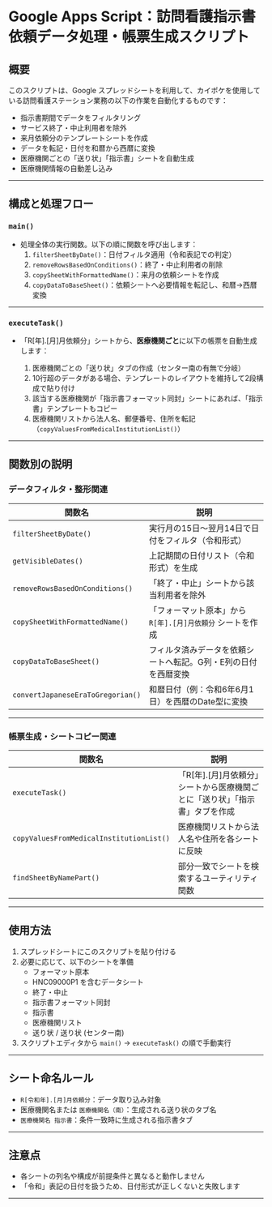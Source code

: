 # Google Apps Script：訪問看護指示書依頼データ処理・帳票生成スクリプト

## 概要

このスクリプトは、Google スプレッドシートを利用して、カイポケを使用している訪問看護ステーション業務の以下の作業を自動化するものです：

- 指示書期間でデータをフィルタリング
- サービス終了・中止利用者を除外
- 来月依頼分のテンプレートシートを作成
- データを転記・日付を和暦から西暦に変換
- 医療機関ごとの「送り状」「指示書」シートを自動生成
- 医療機関情報の自動差し込み

---

## 構成と処理フロー

### `main()`

- 処理全体の実行関数。以下の順に関数を呼び出します：
  1. `filterSheetByDate()`：日付フィルタ適用（令和表記での判定）
  2. `removeRowsBasedOnConditions()`：終了・中止利用者の削除
  3. `copySheetWithFormattedName()`：来月の依頼シートを作成
  4. `copyDataToBaseSheet()`：依頼シートへ必要情報を転記し、和暦→西暦変換

---

### `executeTask()`

- 「R[年].[月]月依頼分」シートから、**医療機関ごと**に以下の帳票を自動生成します：

  1. 医療機関ごとの「送り状」タブの作成（センター南の有無で分岐）
  2. 10行超のデータがある場合、テンプレートのレイアウトを維持して2段構成で貼り付け
  3. 該当する医療機関が「指示書フォーマット同封」シートにあれば、「指示書」テンプレートもコピー
  4. 医療機関リストから法人名、郵便番号、住所を転記（`copyValuesFromMedicalInstitutionList()`）

---

## 関数別の説明

### データフィルタ・整形関連

| 関数名 | 説明 |
|--------|------|
| `filterSheetByDate()` | 実行月の15日～翌月14日で日付をフィルタ（令和形式） |
| `getVisibleDates()` | 上記期間の日付リスト（令和形式）を生成 |
| `removeRowsBasedOnConditions()` | 「終了・中止」シートから該当利用者を除外 |
| `copySheetWithFormattedName()` | 「フォーマット原本」から `R[年].[月]月依頼分` シートを作成 |
| `copyDataToBaseSheet()` | フィルタ済みデータを依頼シートへ転記。G列・E列の日付を西暦変換 |
| `convertJapaneseEraToGregorian()` | 和暦日付（例：令和6年6月1日）を西暦のDate型に変換 |

---

### 帳票生成・シートコピー関連

| 関数名 | 説明 |
|--------|------|
| `executeTask()` | 「R[年].[月]月依頼分」シートから医療機関ごとに「送り状」「指示書」タブを作成 |
| `copyValuesFromMedicalInstitutionList()` | 医療機関リストから法人名や住所を各シートに反映 |
| `findSheetByNamePart()` | 部分一致でシートを検索するユーティリティ関数 |

---

## 使用方法

1. スプレッドシートにこのスクリプトを貼り付ける
2. 必要に応じて、以下のシートを準備
   - フォーマット原本
   - HNC09000P1 を含むデータシート
   - 終了・中止
   - 指示書フォーマット同封
   - 指示書
   - 医療機関リスト
   - 送り状 / 送り状 (センター南)
3. スクリプトエディタから `main()` → `executeTask()` の順で手動実行

---

## シート命名ルール

- `R[令和年].[月]月依頼分`：データ取り込み対象
- 医療機関名または `医療機関名（南）`：生成される送り状のタブ名
- `医療機関名 指示書`：条件一致時に生成される指示書タブ

---

## 注意点

- 各シートの列名や構成が前提条件と異なると動作しません
- 「令和」表記の日付を扱うため、日付形式が正しくないと失敗します

---
